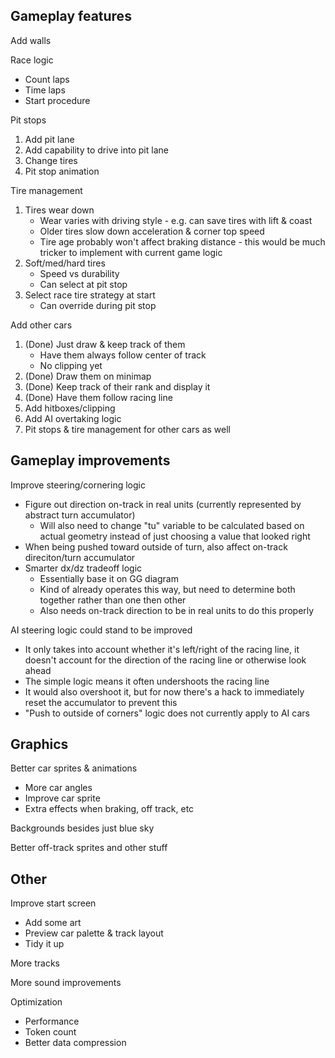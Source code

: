 ## Gameplay features

Add walls

Race logic
* Count laps
* Time laps
* Start procedure

Pit stops
1. Add pit lane
2. Add capability to drive into pit lane
3. Change tires
4. Pit stop animation

Tire management
1. Tires wear down
	- Wear varies with driving style - e.g. can save tires with lift & coast
	- Older tires slow down acceleration & corner top speed
	- Tire age probably won't affect braking distance - this would be much tricker to implement with current game logic
2. Soft/med/hard tires
	- Speed vs durability
	- Can select at pit stop
3. Select race tire strategy at start
	- Can override during pit stop

Add other cars
1. (Done) Just draw & keep track of them
	- Have them always follow center of track
	- No clipping yet
2. (Done) Draw them on minimap
3. (Done) Keep track of their rank and display it
4. (Done) Have them follow racing line
5. Add hitboxes/clipping
6. Add AI overtaking logic
7. Pit stops & tire management for other cars as well

## Gameplay improvements

Improve steering/cornering logic
* Figure out direction on-track in real units (currently represented by abstract turn accumulator)
	- Will also need to change "tu" variable to be calculated based on actual geometry instead of just choosing a value that looked right
* When being pushed toward outside of turn, also affect on-track direciton/turn accumulator
* Smarter dx/dz tradeoff logic
	- Essentially base it on GG diagram
	- Kind of already operates this way, but need to determine both together rather than one then other
	- Also needs on-track direction to be in real units to do this properly

AI steering logic could stand to be improved
* It only takes into account whether it's left/right of the racing line, it doesn't account for the direction of the racing line or otherwise look ahead
* The simple logic means it often undershoots the racing line
* It would also overshoot it, but for now there's a hack to immediately reset the accumulator to prevent this
* "Push to outside of corners" logic does not currently apply to AI cars

## Graphics

Better car sprites & animations
* More car angles
* Improve car sprite
* Extra effects when braking, off track, etc

Backgrounds besides just blue sky

Better off-track sprites and other stuff

## Other

Improve start screen
* Add some art
* Preview car palette & track layout
* Tidy it up

More tracks

More sound improvements

Optimization
* Performance
* Token count
* Better data compression
